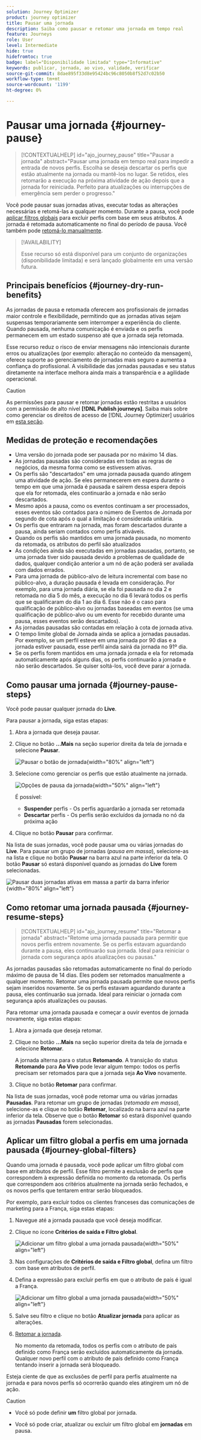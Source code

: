 ```yaml
---
solution: Journey Optimizer
product: journey optimizer
title: Pausar uma jornada
description: Saiba como pausar e retomar uma jornada em tempo real
feature: Journeys
role: User
level: Intermediate
hide: true
hidefromtoc: true
badge: label="Disponibilidade limitada" type="Informative"
keywords: publicar, jornada, ao vivo, validade, verificar
source-git-commit: 8dae895f33d8e95424bc96c8050b8f52d7c02b50
workflow-type: tm+mt
source-wordcount: '1199'
ht-degree: 0%

---
```


# Pausar uma jornada {#journey-pause}

>[!CONTEXTUALHELP]
>id="ajo_journey_pause"
>title="Pausar a jornada"
>abstract="Pausar uma jornada em tempo real para impedir a entrada de novos perfis. Escolha se deseja descartar os perfis que estão atualmente na jornada ou mantê-los no lugar. Se retidos, eles retomarão a execução na próxima atividade de ação depois que a jornada for reiniciada. Perfeito para atualizações ou interrupções de emergência sem perder o progresso."

Você pode pausar suas jornadas ativas, executar todas as alterações necessárias e retomá-las a qualquer momento.<!--You can choose whether the journey is resumed at the end of the pause period, or whether it stops completely. --> Durante a pausa, você pode [aplicar filtros globais](#journey-global-filters) para excluir perfis com base em seus atributos. A jornada é retomada automaticamente no final do período de pausa. Você também pode [retomá-lo manualmente](#journey-resume-steps).

>[!AVAILABILITY]
>
>Esse recurso só está disponível para um conjunto de organizações (disponibilidade limitada) e será lançado globalmente em uma versão futura.


## Principais benefícios {#journey-dry-run-benefits}

As jornadas de pausa e retomada oferecem aos profissionais de jornadas maior controle e flexibilidade, permitindo que as jornadas ativas sejam suspensas temporariamente sem interromper a experiência do cliente. Quando pausada, nenhuma comunicação é enviada e os perfis permanecem em um estado suspenso até que a jornada seja retomada.

Esse recurso reduz o risco de enviar mensagens não intencionais durante erros ou atualizações (por exemplo: alteração no conteúdo da mensagem), oferece suporte ao gerenciamento de jornadas mais seguro e aumenta a confiança do profissional. A visibilidade das jornadas pausadas e seu status diretamente na interface melhora ainda mais a transparência e a agilidade operacional.

>[!CAUTION]
>
>As permissões para pausar e retomar jornadas estão restritas a usuários com a permissão de alto nível **[!DNL Publish journeys]**. Saiba mais sobre como gerenciar os direitos de acesso de [!DNL Journey Optimizer] usuários em [esta seção](../administration/permissions-overview.md).

## Medidas de proteção e recomendações

* Uma versão do jornada pode ser pausada por no máximo 14 dias.
* As jornadas pausadas são consideradas em todas as regras de negócios, da mesma forma como se estivessem ativas.
* Os perfis são &quot;descartados&quot; em uma jornada pausada quando atingem uma atividade de ação. Se eles permanecerem em espera durante o tempo em que uma jornada é pausada e saírem dessa espera depois que ela for retomada, eles continuarão a jornada e não serão descartados.
* Mesmo após a pausa, como os eventos continuam a ser processados, esses eventos são contados para o número de Eventos de Jornada por segundo de cota após o qual a limitação é considerada unitária.
* Os perfis que entraram na jornada, mas foram descartados durante a pausa, ainda seriam contados como perfis ativáveis.
* Quando os perfis são mantidos em uma jornada pausada, no momento da retomada, os atributos do perfil são atualizados
* As condições ainda são executadas em jornadas pausadas, portanto, se uma jornada tiver sido pausada devido a problemas de qualidade de dados, qualquer condição anterior a um nó de ação poderá ser avaliada com dados errados.
* Para uma jornada de público-alvo de leitura incremental com base no público-alvo, a duração pausada é levada em consideração. Por exemplo, para uma jornada diária, se ela foi pausada no dia 2 e retomada no dia 5 do mês, a execução no dia 6 levará todos os perfis que se qualificaram do dia 1 ao dia 6. Esse não é o caso para qualificação de público-alvo ou jornadas baseadas em eventos (se uma qualificação de público-alvo ou um evento for recebido durante uma pausa, esses eventos serão descartados).
* As jornadas pausadas são contadas em relação à cota de jornada ativa.
* O tempo limite global de Jornada ainda se aplica a jornadas pausadas. Por exemplo, se um perfil esteve em uma jornada por 90 dias e a jornada estiver pausada, esse perfil ainda sairá da jornada no 91º dia.
* Se os perfis forem mantidos em uma jornada jornada e ela for retomada automaticamente após alguns dias, os perfis continuarão a jornada e não serão descartados. Se quiser soltá-los, você deve parar a jornada.
  <!--* There is a guardrail (at an org level) on the max number of profiles that can be held in paused journeys. This guardrail is per org, and is visible in the journey inventory on a new bar (only visible when there are paused journeys).-->

## Como pausar uma jornada {#journey-pause-steps}

Você pode pausar qualquer jornada do **Live**.

Para pausar a jornada, siga estas etapas:

1. Abra a jornada que deseja pausar.
1. Clique no botão **...Mais** na seção superior direita da tela de jornada e selecione **Pausar**.

   ![Pausar o botão de jornada](assets/pause-journey-button.png){width="80%" align="left"}

1. Selecione como gerenciar os perfis que estão atualmente na jornada.

   ![Opções de pausa da jornada](assets/pause-confirm.png){width="50%" align="left"}

   É possível:

   * **Suspender** perfis - Os perfis aguardarão a jornada ser retomada
   * **Descartar** perfis - Os perfis serão excluídos da jornada no nó da próxima ação

1. Clique no botão **Pausar** para confirmar.

Na lista de suas jornadas, você pode pausar uma ou várias jornadas do **Live**. Para pausar um grupo de jornadas (_pausa em massa_), selecione-as na lista e clique no botão **Pausar** na barra azul na parte inferior da tela. O botão **Pausar** só estará disponível quando as jornadas do **Live** forem selecionadas.

![Pausar duas jornadas ativas em massa a partir da barra inferior](assets/bulk-pause-journeys.png){width="80%" align="left"}


## Como retomar uma jornada pausada {#journey-resume-steps}

>[!CONTEXTUALHELP]
>id="ajo_journey_resume"
>title="Retomar a jornada"
>abstract="Retome uma jornada pausada para permitir que novos perfis entrem novamente. Se os perfis estavam aguardando durante a pausa, eles continuarão sua jornada. Ideal para reiniciar o jornada com segurança após atualizações ou pausas."

As jornadas pausadas são retomadas automaticamente no final do período máximo de pausa de 14 dias. Eles podem ser retomados manualmente a qualquer momento. Retomar uma jornada pausada permite que novos perfis sejam inseridos novamente. Se os perfis estavam aguardando durante a pausa, eles continuarão sua jornada. Ideal para reiniciar o jornada com segurança após atualizações ou pausas.

Para retomar uma jornada pausada e começar a ouvir eventos de jornada novamente, siga estas etapas:

1. Abra a jornada que deseja retomar.
1. Clique no botão **...Mais** na seção superior direita da tela de jornada e selecione **Retomar**.

   A jornada alterna para o status **Retomando**. A transição do status **Retomando** para **Ao Vivo** pode levar algum tempo: todos os perfis precisam ser retomados para que a jornada seja **Ao Vivo** novamente.

1. Clique no botão **Retomar** para confirmar.


Na lista de suas jornadas, você pode retomar uma ou várias jornadas **Pausadas**. Para retomar um grupo de jornadas (_retomada em massa_), selecione-as e clique no botão **Retomar**, localizado na barra azul na parte inferior da tela. Observe que o botão **Retomar** só estará disponível quando as jornadas **Pausadas** forem selecionadas.


## Aplicar um filtro global a perfis em uma jornada pausada  {#journey-global-filters}

Quando uma jornada é pausada, você pode aplicar um filtro global com base em atributos de perfil. Esse filtro permite a exclusão de perfis que correspondem à expressão definida no momento da retomada. Os perfis que correspondem aos critérios atualmente na jornada serão fechados, e os novos perfis que tentarem entrar serão bloqueados.

Por exemplo, para excluir todos os clientes franceses das comunicações de marketing para a França, siga estas etapas:

1. Navegue até a jornada pausada que você deseja modificar.

1. Clique no ícone **Critérios de saída e Filtro global**.

   ![Adicionar um filtro global a uma jornada pausada](assets/add-global-filter.png){width="50%" align="left"}

1. Nas configurações de **Critérios de saída e Filtro global**, defina um filtro com base em atributos de perfil.

1. Defina a expressão para excluir perfis em que o atributo de país é igual a França.

   ![Adicionar um filtro global a uma jornada pausada](assets/add-country-filter.png){width="50%" align="left"}

1. Salve seu filtro e clique no botão **Atualizar jornada** para aplicar as alterações.

1. [Retomar a jornada](#journey-resume-steps).

   No momento da retomada, todos os perfis com o atributo de país definido como França serão excluídos automaticamente da jornada. Qualquer novo perfil com o atributo de país definido como França tentando inserir a jornada será bloqueado.

Esteja ciente de que as exclusões de perfil para perfis atualmente na jornada e para novos perfis só ocorrerão quando eles atingirem um nó de ação.

>[!CAUTION]
>
>* Você só pode definir **um** filtro global por jornada.
>
>* Você só pode criar, atualizar ou excluir um filtro global em **jornadas** em pausa.